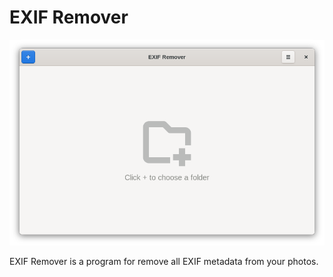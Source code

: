 # EXIF Remover

<p align="center">
  <img src="https://github.com/Latesil/exif-remover/raw/master/exif-remover-screenshot-1.png" style="max-width:100%;">
</p>

EXIF Remover is a program for remove all EXIF metadata from your photos.